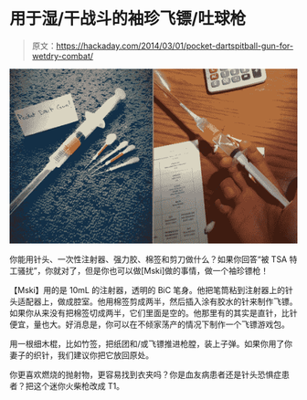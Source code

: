 # 用于湿/干战斗的袖珍飞镖/吐球枪

> 原文：<https://hackaday.com/2014/03/01/pocket-dartspitball-gun-for-wetdry-combat/>

![](img/d9dc51b34c8a8a81fe30f67ccaa91197.png)

你能用针头、一次性注射器、强力胶、棉签和剪刀做什么？如果你回答“被 TSA 特工骚扰”，你就对了，但是你也可以做[Mski]做的事情，做一个袖珍镖枪！

【Mski】用的是 10mL 的注射器，透明的 BiC 笔身。他把笔筒粘到注射器上的针头适配器上，做成腔室。他用棉签剪成两半，然后插入涂有胶水的针来制作飞镖。如果你从来没有把棉签切成两半，它们里面是空的。他那里有的其实是直针，比针便宜，量也大。好消息是，你可以在不倾家荡产的情况下制作一个飞镖游戏包。

用一根细木棍，比如竹签，把纸团和/或飞镖推进枪膛，装上子弹。如果你用了你妻子的织针，我们建议你把它放回原处。

你更喜欢燃烧的抛射物，更容易找到衣夹吗？你是血友病患者还是针头恐惧症患者？把这个迷你火柴枪改成 T1。